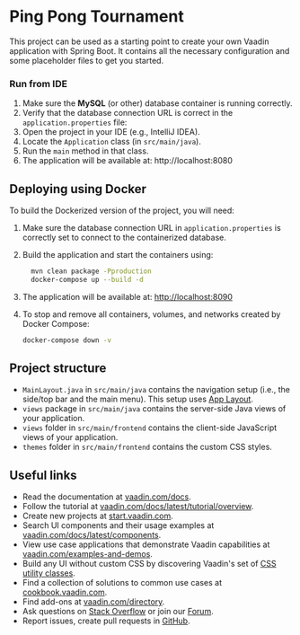 # Ping Pong Tournament

This project can be used as a starting point to create your own Vaadin application with Spring Boot.
It contains all the necessary configuration and some placeholder files to get you started.

### Run from IDE

1. Make sure the **MySQL** (or other) database container is running correctly.
2. Verify that the database connection URL is correct in the `application.properties` file:
3. Open the project in your IDE (e.g., IntelliJ IDEA).
4. Locate the `Application` class (in `src/main/java`).
5. Run the `main` method in that class.
6. The application will be available at: http://localhost:8080


## Deploying using Docker

To build the Dockerized version of the project, you will need:
1. Make sure the database connection URL in `application.properties` is correctly set to connect to the containerized database.
2. Build the application and start the containers using:
    ```bash
      mvn clean package -Pproduction
      docker-compose up --build -d
     ```
3. The application will be available at: [http://localhost:8090](http://localhost:8090)
4. To stop and remove all containers, volumes, and networks created by Docker Compose:

   ```bash
   docker-compose down -v
   ```


## Project structure

- `MainLayout.java` in `src/main/java` contains the navigation setup (i.e., the
  side/top bar and the main menu). This setup uses
  [App Layout](https://vaadin.com/docs/components/app-layout).
- `views` package in `src/main/java` contains the server-side Java views of your application.
- `views` folder in `src/main/frontend` contains the client-side JavaScript views of your application.
- `themes` folder in `src/main/frontend` contains the custom CSS styles.

## Useful links

- Read the documentation at [vaadin.com/docs](https://vaadin.com/docs).
- Follow the tutorial at [vaadin.com/docs/latest/tutorial/overview](https://vaadin.com/docs/latest/tutorial/overview).
- Create new projects at [start.vaadin.com](https://start.vaadin.com/).
- Search UI components and their usage examples at [vaadin.com/docs/latest/components](https://vaadin.com/docs/latest/components).
- View use case applications that demonstrate Vaadin capabilities at [vaadin.com/examples-and-demos](https://vaadin.com/examples-and-demos).
- Build any UI without custom CSS by discovering Vaadin's set of [CSS utility classes](https://vaadin.com/docs/styling/lumo/utility-classes). 
- Find a collection of solutions to common use cases at [cookbook.vaadin.com](https://cookbook.vaadin.com/).
- Find add-ons at [vaadin.com/directory](https://vaadin.com/directory).
- Ask questions on [Stack Overflow](https://stackoverflow.com/questions/tagged/vaadin) or join our [Forum](https://vaadin.com/forum).
- Report issues, create pull requests in [GitHub](https://github.com/vaadin).
